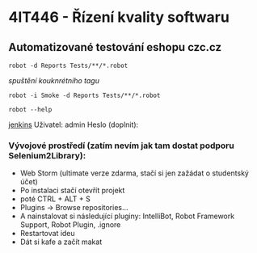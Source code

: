 # 4IT446 - Řízení kvality softwaru
## Automatizované testování eshopu czc.cz
```
robot -d Reports Tests/**/*.robot
```
_spuštění kouknrétního tagu_
```
robot -i Smoke -d Reports Tests/**/*.robot
```

```
robot --help
```

[jenkins](http://147.32.72.31:8080)
Uživatel: admin
Heslo (doplnit): 



### Vývojové prostředí (zatím nevím jak tam dostat podporu Selenium2Library):
- Web Storm (ultimate verze zdarma, stačí si jen zažádat o studentský účet)
- Po instalaci stačí otevřít projekt
- poté CTRL + ALT + S
- Plugins -> Browse repositories...
- A nainstalovat si následující pluginy: IntelliBot, Robot Framework Support, Robot Plugin, .ignore
- Restartovat ideu
- Dát si kafe a začít makat